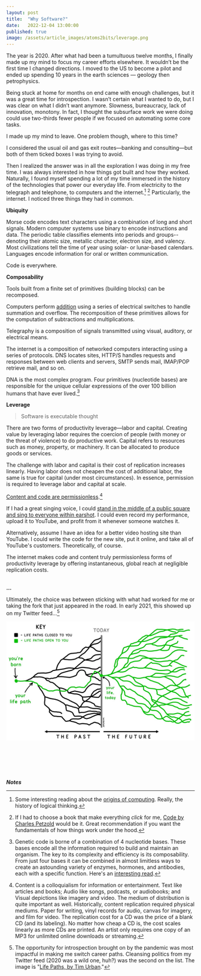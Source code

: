 ```yaml
---
layout: post
title:  "Why Software?"
date:   2022-12-04 13:00:00
published: true
image: /assets/article_images/atoms2bits/leverage.png
---
```


The year is 2020. After what had been a tumultuous twelve months, I finally made up my mind to focus my career efforts elsewhere. It wouldn’t be the first time I changed directions. I moved to the US to become a pilot and ended up spending 10 years in the earth sciences — geology then petrophysics.  

Being stuck at home for months on end came with enough challenges, but it was a great time for introspection. I wasn’t certain what I wanted to do, but I was clear on what I didn’t want anymore. Slowness, bureaucracy, lack of innovation, monotony. In fact, I thought the subsurface work we were doing could use two-thirds fewer people if we focused on automating some core tasks.  

I made up my mind to leave. One problem though, where to this time?  

I considered the usual oil and gas exit routes—banking and consulting—but both of them ticked boxes I was trying to avoid.  

Then I realized the answer was in all the exploration I was doing in my free time. I was always interested in how things got built and how they worked. Naturally, I found myself spending a lot of my time immersed in the history of the technologies that power our everyday life. From electricity to the telegraph and telephone, to computers and the internet.[^1] [^2] Particularly, the internet. I noticed three things they had in common.  

**Ubiquity**  

Morse code encodes text characters using a combination of long and short signals. Modern computer systems use binary to encode instructions and data. The periodic table classifies elements into periods and groups--denoting their atomic size, metallic character, electron size, and valency. Most civilizations tell the time of year using solar- or lunar-based calendars. Languages encode information for oral or written communication.  

Code is everywhere.  

**Composability**

Tools built from a finite set of primitives (building blocks) can be recomposed.  
  
Computers perform [addition](https://en.wikipedia.org/wiki/Adder_(electronics)) using a series of electrical switches to handle summation and overflow. The recomposition of these primitives allows for the computation of subtractions and multiplications.  

Telegraphy is a composition of signals transmitted using visual, auditory, or electrical means.  

The internet is a composition of networked computers interacting using a series of protocols. DNS locates sites, HTTP/S handles requests and responses between web clients and servers, SMTP sends mail, IMAP/POP retrieve mail, and so on.   

DNA is the most complex program. Four primitives (nucleotide bases) are responsible for the unique cellular expressions of the over 100 billion humans that have ever lived.[^3]  

**Leverage**

  > Software is executable thought

There are two forms of productivity leverage—labor and capital. Creating value by leveraging labor requires the coercion of people (with money or the threat of violence) to do productive work. Capital refers to resources such as money, property, or machinery. It can be allocated to produce goods or services.  

The challenge with labor and capital is their cost of replication increases linearly. Having labor does not cheapen the cost of additional labor, the same is true for capital (under most circumstances). In essence, permission is required to leverage labor and capital at scale.  

[Content and code are permissionless](https://visualizevalue.com/blogs/feed/the-age-of-infinite-leverage).[^4]  

If I had a great singing voice, I could [stand in the middle of a public square and sing to everyone within earshot](https://youtu.be/bOZT-UpRA2Y). I could even record my performance, upload it to YouTube, and profit from it whenever someone watches it.  

Alternatively, assume I have an idea for a better video hosting site than YouTube. I could write the code for the new site, put it online, and take all of YouTube's customers. Theoretically, of course.  

The internet makes code and content truly permissionless forms of productivity leverage by offering instantaneous, global reach at negligible replication costs.  

\
**...**  



Ultimately, the choice was between sticking with what had worked for me or taking the fork that just appeared in the road. In early 2021, this showed up on my Twitter feed...[^5]  

[![](/assets/article_images/atoms2bits/waitbutwhy_lifepaths.jpeg "Life Paths, by Tim Urban.")](https://twitter.com/waitbutwhy/status/1367871165319049221)  

\
\
\
\
\
_**Notes**_  
  
[^1]: Some interesting reading about the [origins of computing](https://www.theatlantic.com/technology/archive/2017/03/aristotle-computer/518697/). Really, the history of logical thinking.

[^2]: If I had to choose a book that make everything _click_ for me, [Code by Charles Petzold](https://en.wikipedia.org/wiki/Code:_The_Hidden_Language_of_Computer_Hardware_and_Software) would be it. Great recommendation if you want the fundamentals of how things work under the hood.

[^3]: Genetic code is borne of a combination of 4 nucleotide bases. These bases encode all the information required to build and maintain an organism. The key to its complexity and efficiency is its composability. From just four bases it can be combined in almost limitless ways to create an astounding variety of enzymes, hormones, and antibodies, each with a specific function. Here's an [interesting read](https://www.science.org/content/article/dna-could-store-all-worlds-data-one-room).

[^4]: Content is a colloquialism for information or entertainment. Text like articles and books; Audio like songs, podcasts, or audiobooks; and Visual depictions like imagery and video. The medium of distribution is quite important as well. Historically, content replication required physical mediums. Paper for writing, vinyl records for audio, canvas for imagery, and film for video. The replication cost for a CD was the price of a blank CD (and its labeling). No matter how cheap a CD is, the cost scales linearly as more CDs are printed. An artist only requires one copy of an MP3 for unlimited online downloads or streaming.

[^5]: The opportunity for introspection brought on by the pandemic was most impactful in making me switch career paths. Cleansing politics from my Twitter feed (2020 was a wild one, huh?) was the second on the list. The image is "[Life Paths, by Tim Urban](https://twitter.com/waitbutwhy/status/1367871165319049221)."
